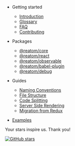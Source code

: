 - Getting started
  * [Introduction](/)
  * [Glossary](/glossary.md)
  * [FAQ](/faq.md)
  * [Contributing](/contributing.md)

- Packages
  * [@reatom/core](/packages/core.md)
  * [@reatom/react](/packages/react.md)
  * [@reatom/observable](/packages/observable.md)
  * [@reatom/babel-plugin](/packages/babel-plugin.md)
  * [@reatom/debug](/packages/debug.md)

- Guides
  * [Naming Conventions](/guides/naming-conventions.md)
  * [File Structure](/guides/file-structure.md)
  * [Code Splitting](/guides/code-splitting.md)
  * [Server Side Rendering](/guides/server-side-rendering.md)
  * [Migration from Redux](/guides/migration-from-redux.md)

* [Examples](/examples.md)

<div class='stars'>

<div class='stars__message'>
Your stars inspire us. Thank you!
</div>

<div class='stars__button'>

[![GitHub stars](https://img.shields.io/github/stars/artalar/reatom?label=Add%20star&style=social)](https://github.com/artalar/reatom)
</div>

</div>
